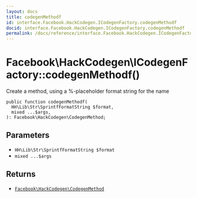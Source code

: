 ```yaml
---
layout: docs
title: codegenMethodf
id: interface.Facebook.HackCodegen.ICodegenFactory.codegenMethodf
docid: interface.Facebook.HackCodegen.ICodegenFactory.codegenMethodf
permalink: /docs/reference/interface.Facebook.HackCodegen.ICodegenFactory.codegenMethodf.md
---
```

# Facebook\\HackCodegen\\ICodegenFactory::codegenMethodf()




Create a method, using a %-placeholder format string for the name




``` Hack
public function codegenMethodf(
  HH\Lib\Str\SprintfFormatString $format,
  mixed ...$args,
): Facebook\HackCodegen\CodegenMethod;
```




## Parameters




+ ` HH\Lib\Str\SprintfFormatString $format `
+ ` mixed ...$args `




## Returns




* [` Facebook\HackCodegen\CodegenMethod `](<class.Facebook.HackCodegen.CodegenMethod.md>)